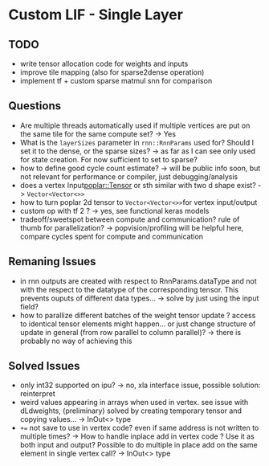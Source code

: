 # Custom LIF - Single Layer

## TODO

* write tensor allocation code for weights and inputs
* improve tile mapping (also for sparse2dense operation)
* implement tf + custom sparse matmul snn for comparison

## Questions

* Are multiple threads automatically used if multiple vertices are put on the same tile for the same compute set?
-> Yes
* What is the `layerSizes` parameter in `rnn::RnnParams` used for? Should I set it to the dense, or the sparse sizes?
-> as far as I can see only used for state creation. For now sufficient to set to sparse?
* how to define good cycle count estimate?
-> will be public info soon, but not relevant for performance or compiler, just debugging/analysis
* does a vertex Input<poplar::Tensor> or sth similar with two d shape exist?
-> `Vector<Vector<>>`
* how to turn poplar 2d tensor to `Vector<Vector<>>`for vertex input/output
* custom op with tf 2 ?
-> yes, see functional keras models
* tradeoff/sweetspot between compute and communication? rule of thumb for parallelization?
-> popvision/profiling will be helpful here, compare cycles spent for compute and communication

## Remaning Issues

* in rnn outputs are created with respect to RnnParams.dataType and not with the respect to the datatype of the corresponding tensor. This prevents ouputs of different data types... -> solve by just using the input field?
* how to parallize different batches of the weight tensor update ? access to identical tensor elements might happen... or just change structure of update in general (from row parallel to column parallel)?
-> there is probably no way of achieving this

## Solved Issues

* only int32 supported on ipu?
-> no, xla interface issue, possible solution: reinterpret
* weird values appearing in arrays when used in vertex. see issue with dLdweights, (preliminary) solved by creating temporary tensor and copying values...
-> InOut<> type
* `+=` not save to use in vertex code? even if same address is not written to multiple times? -> How to handle inplace add in vertex code ? Use it as both input and output? Possible to do multiple in place add on the same element in single vertex call?
-> InOut<> type
